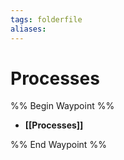 ```yaml
---
tags: folderfile
aliases:
---
```


# Processes
%% Begin Waypoint %%
- **[[Processes]]**

%% End Waypoint %%
